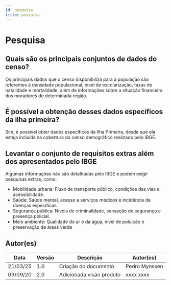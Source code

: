```yaml
---
id: pesquisa
title: pesquisa
---
```


# Pesquisa 

## Quais são os principais conjuntos de dados do censo?

Os principais dados que o censo disponibiliza para a população são referentes à densidade populacional, nível de escolarização, taxas de natalidade e mortalidade, além de informações sobre a situação financeira dos moradores de determinada região.

## É possível a obtenção desses dados específicos da ilha primeira?

Sim, é possível obter dados específicos da Ilha Primeira, desde que ela esteja incluída na cobertura do censo demográfico realizado pelo IBGE.

## Levantar o conjunto de requisitos extras além dos apresentados pelo IBGE

Algumas informações não são detalhadas pelo IBGE e podem exigir pesquisas extras, como:
- Mobilidade urbana: Fluxo de transporte público, condições das vias e acessibilidade.
- Saúde: Saúde mental, acesso a serviços médicos e incidência de doenças específicas.
- Segurança pública: Níveis de criminalidade, sensação de segurança e presença policial.
- Meio ambiente: Qualidade do ar e da água, nível de poluição e preservação de áreas verde

## Autor(es)
| Data | Versão | Descrição | Autor(es) |
| -- | -- | -- | -- |
| 21/03/25 | 1.0 | Criação do documento | Pedro Mynssen | 
| 09/09/20 | 2.0 | Adicionada visão produto | xxxx xxxx | 
